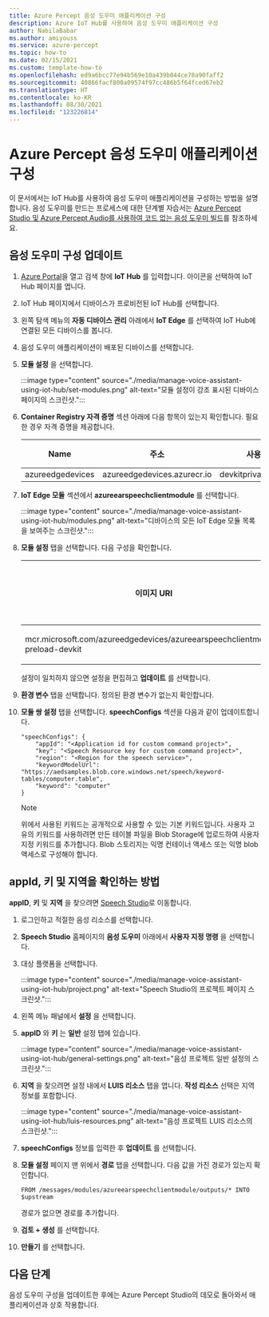 ```yaml
---
title: Azure Percept 음성 도우미 애플리케이션 구성
description: Azure IoT Hub를 사용하여 음성 도우미 애플리케이션 구성
author: NabilaBabar
ms.author: amiyouss
ms.service: azure-percept
ms.topic: how-to
ms.date: 02/15/2021
ms.custom: template-how-to
ms.openlocfilehash: ed9a6bcc77e94b569e10a439b044ce78a90faff2
ms.sourcegitcommit: 40866facf800a09574f97cc486b5f64fced67eb2
ms.translationtype: HT
ms.contentlocale: ko-KR
ms.lasthandoff: 08/30/2021
ms.locfileid: "123226814"
---
```

# <a name="configure-your-azure-percept-voice-assistant-application"></a>Azure Percept 음성 도우미 애플리케이션 구성

이 문서에서는 IoT Hub를 사용하여 음성 도우미 애플리케이션을 구성하는 방법을 설명합니다. 음성 도우미를 만드는 프로세스에 대한 단계별 자습서는 [Azure Percept Studio 및 Azure Percept Audio를 사용하여 코드 없는 음성 도우미 빌드](./tutorial-no-code-speech.md)를 참조하세요.

## <a name="update-your-voice-assistant-configuration"></a>음성 도우미 구성 업데이트

1. [Azure Portal](https://portal.azure.com)을 열고 검색 창에 **IoT Hub** 를 입력합니다. 아이콘을 선택하여 IoT Hub 페이지를 엽니다.

1. IoT Hub 페이지에서 디바이스가 프로비전된 IoT Hub를 선택합니다.

1. 왼쪽 탐색 메뉴의 **자동 디바이스 관리** 아래에서 **IoT Edge** 를 선택하여 IoT Hub에 연결된 모든 디바이스를 봅니다.

1. 음성 도우미 애플리케이션이 배포된 디바이스를 선택합니다.

1. **모듈 설정** 을 선택합니다.

    :::image type="content" source="./media/manage-voice-assistant-using-iot-hub/set-modules.png" alt-text="모듈 설정이 강조 표시된 디바이스 페이지의 스크린샷.":::

1. **Container Registry 자격 증명** 섹션 아래에 다음 항목이 있는지 확인합니다. 필요한 경우 자격 증명을 제공합니다.

    |Name|주소|사용자 이름|암호|
    |----|-------|--------|--------|
    |azureedgedevices|azureedgedevices.azurecr.io|devkitprivatepreviewpull|

1. **IoT Edge 모듈** 섹션에서 **azureearspeechclientmodule** 를 선택합니다.

    :::image type="content" source="./media/manage-voice-assistant-using-iot-hub/modules.png" alt-text="디바이스의 모든 IoT Edge 모듈 목록을 보여주는 스크린샷.":::

1. **모듈 설정** 탭을 선택합니다. 다음 구성을 확인합니다.

    이미지 URI|다시 시작 정책|원하는 상태
    ---------|--------------|--------------
    mcr.microsoft.com/azureedgedevices/azureearspeechclientmodule: preload-devkit|always|실행 중

    설정이 일치하지 않으면 설정을 편집하고 **업데이트** 를 선택합니다.

1. **환경 변수** 탭을 선택합니다. 정의된 환경 변수가 없는지 확인합니다.

1. **모듈 쌍 설정** 탭을 선택합니다. **speechConfigs** 섹션을 다음과 같이 업데이트합니다.

    ```
    "speechConfigs": {
        "appId": "<Application id for custom command project>",
        "key": "<Speech Resource key for custom command project>",
        "region": "<Region for the speech service>",
        "keywordModelUrl": "https://aedsamples.blob.core.windows.net/speech/keyword-tables/computer.table",
        "keyword": "computer"
    }
    ```

    > [!NOTE]
    > 위에서 사용된 키워드는 공개적으로 사용할 수 있는 기본 키워드입니다. 사용자 고유의 키워드를 사용하려면 만든 테이블 파일을 Blob Storage에 업로드하여 사용자 지정 키워드를 추가합니다. Blob 스토리지는 익명 컨테이너 액세스 또는 익명 blob 액세스로 구성해야 합니다.

## <a name="how-to-find-out-appid-key-and-region"></a>appId, 키 및 지역을 확인하는 방법

**appID**, **키** 및 **지역** 을 찾으려면 [Speech Studio](https://speech.microsoft.com/)로 이동합니다.

1. 로그인하고 적절한 음성 리소스를 선택합니다.
1. **Speech Studio** 홈페이지의 **음성 도우미** 아래에서 **사용자 지정 명령** 을 선택합니다.
1. 대상 플랫폼을 선택합니다.

    :::image type="content" source="./media/manage-voice-assistant-using-iot-hub/project.png" alt-text="Speech Studio의 프로젝트 페이지 스크린샷.":::

1. 왼쪽 메뉴 패널에서 **설정** 을 선택합니다.
1. **appID** 와 **키** 는 **일반** 설정 탭에 있습니다.

    :::image type="content" source="./media/manage-voice-assistant-using-iot-hub/general-settings.png" alt-text="음성 프로젝트 일반 설정의 스크린샷.":::

1. **지역** 을 찾으려면 설정 내에서 **LUIS 리소스** 탭을 엽니다. **작성 리소스** 선택은 지역 정보를 포함합니다.

    :::image type="content" source="./media/manage-voice-assistant-using-iot-hub/luis-resources.png" alt-text="음성 프로젝트 LUIS 리소스의 스크린샷.":::

1. **speechConfigs** 정보를 입력한 후 **업데이트** 를 선택합니다.

1. **모듈 설정** 페이지 맨 위에서 **경로** 탭을 선택합니다. 다음 값을 가진 경로가 있는지 확인합니다.

    ```
    FROM /messages/modules/azureearspeechclientmodule/outputs/* INTO $upstream
    ```

    경로가 없으면 경로를 추가합니다.

1. **검토 + 생성** 를 선택합니다.

1. **만들기** 를 선택합니다.


## <a name="next-steps"></a>다음 단계

음성 도우미 구성을 업데이트한 후에는 Azure Percept Studio의 데모로 돌아와서 애플리케이션과 상호 작용합니다.

